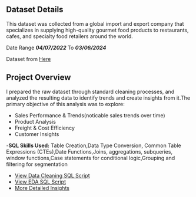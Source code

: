 ## Dataset Details

This dataset  was collected from   a global import and export company that specializes in supplying high-quality gourmet food products to restaurants, cafes, and specialty food retailers around the world.   

Date Range ***04/07/2022*** To ***03/06/2024***

Dataset from [Here](https://docs.yugabyte.com/)
 
## Project Overview

I prepared the raw dataset through standard cleaning processes, and analyzed the resulting data to identify trends and create insights from it.The primary objective of this analysis was to explore:
-  Sales Performance & Trends(noticable sales trends over time)
-  Product Analysis
-  Freight & Cost Efficiency
-  Customer Insights

-**SQL Skills Used:**
 Table Creation,Data Type Conversion, Common Table Expressions (CTEs),Date Functions,Joins, aggregations, subqueries, window functions,Case statements for conditional logic,Grouping and filtering for segmentation

-  [View Data Cleaning SQL Script](https://github.com/RENOYEGON/SQL-Portfolio/blob/main/Northwind/Clean_northwind.sql)  
-  [View EDA SQL Script](https://github.com/RENOYEGON/SQL-Portfolio/blob/main/Northwind/northwind_deeper_analysis.sql)
-  [More Detailed Insights](https://github.com/RENOYEGON/SQL-Portfolio/blob/main/Northwind/Insights/README.md) 
